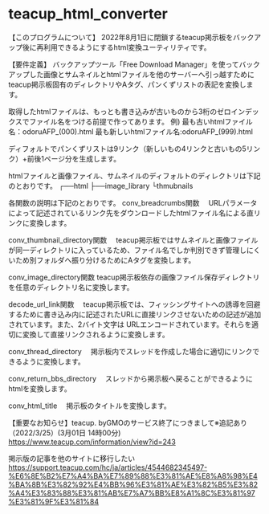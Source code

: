# teacup_html_converter

【このプログラムについて】
2022年8月1日に閉鎖するteacup掲示板をバックアップ後に再利用できるようにするhtml変換ユーティリティです。

【要件定義】
バックアップツール「Free Download Manager」を使ってバックアップした画像とサムネイルとhtmlファイルを他のサーバーへ引っ越すために
teacup掲示板固有のディレクトリやAタグ、パンくずリストの表記を変換します。

取得したhtmlファイルは、もっとも書き込みが古いものから3桁のゼロインデックスでファイル名をつける前提で作ってあります。
例)
最も古いhtmlファイル名：odoruAFP_(000).html
最も新しいhtmlファイル名:odoruAFP_(999).html

ディフォルトでパンくずリストは9リンク（新しいもの4リンクと古いもの5リンク）+前後1ページ分を生成します。

htmlファイルと画像ファイル、サムネイルのディフォルトのディレクトリは下記のとおりです。
┌──html
├──image_library
        └thmubnails

各関数の説明は下記のとおりです。
conv_breadcrumbs関数
　URLパラメータによって記述されているリンク先をダウンロードしたhtmlファイル名による直リンクに変換します。
 
conv_thumbnail_directory関数
　teacup掲示板ではサムネイルと画像ファイルが同一ディレクトリに入っているため、ファイル名でしか判別できず管理しにくいため別フォルダへ振り分けるためにAタグを変換します。
 
conv_image_directory関数
 teacup掲示板依存の画像ファイル保存ディレクトリを任意のディレクトリ名に変換します。

decode_url_link関数
　teacup掲示板では、フィッシングサイトへの誘導を回避するために書き込み内に記述されたURLに直接リンクさせないための記述が追加されています。また、2バイト文字は
 URLエンコードされています。それらを適切に変換して直接リンクされるように変換します。
 
conv_thread_directory
　掲示板内でスレッドを作成した場合に適切にリンクできるように変換します。

conv_return_bbs_directory
　スレッドから掲示板へ戻ることができるようにhtmlを変換します。
 
conv_html_title
　掲示板のタイトルを変換します。


【重要なお知らせ】teacup. byGMOのサービス終了につきまして※追記あり（2022/3/25）(3月01日 14時00分)
https://www.teacup.com/information/view?id=243

掲示版の記事を他のサイトに移行したい
https://support.teacup.com/hc/ja/articles/4544682345497-%E6%8E%B2%E7%A4%BA%E7%89%88%E3%81%AE%E8%A8%98%E4%BA%8B%E3%82%92%E4%BB%96%E3%81%AE%E3%82%B5%E3%82%A4%E3%83%88%E3%81%AB%E7%A7%BB%E8%A1%8C%E3%81%97%E3%81%9F%E3%81%84
